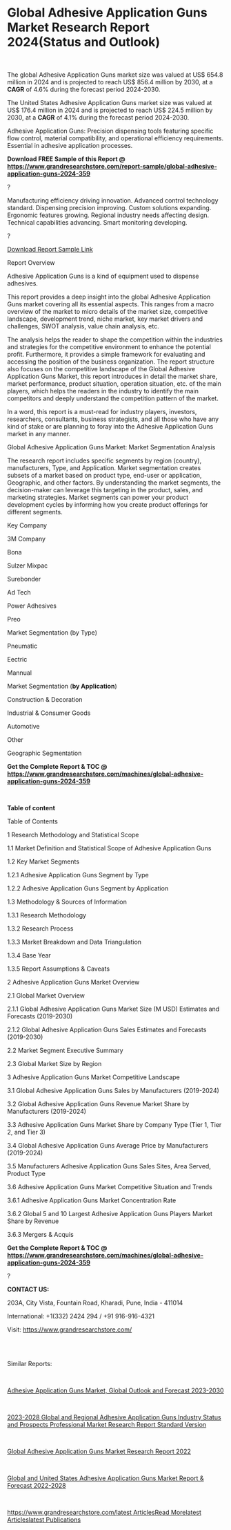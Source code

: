 <h1>Global Adhesive Application Guns Market Research Report 2024(Status and Outlook)</h1><br/><p>The global Adhesive Application Guns market size was valued at US$ 654.8 million in 2024 and is projected to reach US$ 856.4 million by 2030, at a <strong>CAGR</strong> of 4.6% during the forecast period 2024-2030.</p>
 
 
 
 <p>The United States Adhesive Application Guns market size was valued at US$ 176.4 million in 2024 and is projected to reach US$ 224.5 million by 2030, at a <strong>CAGR</strong> of 4.1% during the forecast period 2024-2030.</p>
 
 
 
 <p>Adhesive Application Guns: Precision dispensing tools featuring specific flow control, material compatibility, and operational efficiency requirements. Essential in adhesive application processes.</p>
 
 
 
 <div><b>Download FREE Sample of this Report @ <a href="https://www.grandresearchstore.com/report-sample/global-adhesive-application-guns-2024-359">https://www.grandresearchstore.com/report-sample/global-adhesive-application-guns-2024-359</a></b></div>
 
 
 
 <p>? </p>
 
 
 
 <p>Manufacturing efficiency driving innovation. Advanced control technology standard. Dispensing precision improving. Custom solutions expanding. Ergonomic features growing. Regional industry needs affecting design. Technical capabilities advancing. Smart monitoring developing.</p>
 
 
 
 <p>? </p>
 
 
 
 <p><a href="https://www.grandresearchstore.com/mr-admin/report-sample/global-adhesive-application-guns-2024-359">Download Report Sample Link</a></p>
 
 
 
 <p>Report Overview</p>
 
 
 
 <p>Adhesive Application Guns is a kind of equipment used to dispense adhesives.</p>
 
 
 
 <p>This report provides a deep insight into the global Adhesive Application Guns market covering all its essential aspects. This ranges from a macro overview of the market to micro details of the market size, competitive landscape, development trend, niche market, key market drivers and challenges, SWOT analysis, value chain analysis, etc.</p>
 
 
 
 <p>The analysis helps the reader to shape the competition within the industries and strategies for the competitive environment to enhance the potential profit. Furthermore, it provides a simple framework for evaluating and accessing the position of the business organization. The report structure also focuses on the competitive landscape of the Global Adhesive Application Guns Market, this report introduces in detail the market share, market performance, product situation, operation situation, etc. of the main players, which helps the readers in the industry to identify the main competitors and deeply understand the competition pattern of the market.</p>
 
 
 
 <p>In a word, this report is a must-read for industry players, investors, researchers, consultants, business strategists, and all those who have any kind of stake or are planning to foray into the Adhesive Application Guns market in any manner.</p>
 
 
 
 <p>Global Adhesive Application Guns Market: Market Segmentation Analysis</p>
 
 
 
 <p>The research report includes specific segments by region (country), manufacturers, Type, and Application. Market segmentation creates subsets of a market based on product type, end-user or application, Geographic, and other factors. By understanding the market segments, the decision-maker can leverage this targeting in the product, sales, and marketing strategies. Market segments can power your product development cycles by informing how you create product offerings for different segments.</p>
 
 
 
 <p>Key Company</p>
 
 
 
 <p>3M Company</p>
 
 
 
 <p>Bona</p>
 
 
 
 <p>Sulzer Mixpac</p>
 
 
 
 <p>Surebonder</p>
 
 
 
 <p>Ad Tech</p>
 
 
 
 <p>Power Adhesives</p>
 
 
 
 <p>Preo</p>
 
 
 
 <p>Market Segmentation (by Type)</p>
 
 
 
 <p>Pneumatic</p>
 
 
 
 <p>Eectric</p>
 
 
 
 <p>Mannual</p>
 
 
 
 <p>Market Segmentation (<strong>by Application</strong>)</p>
 
 
 
 <p>Construction & Decoration</p>
 
 
 
 <p>Industrial & Consumer Goods</p>
 
 
 
 <p>Automotive</p>
 
 
 
 <p>Other</p>
 
 
 
 <p>Geographic Segmentation</p>
 
 
 
 <div><b>Get the Complete Report & TOC @ <a href="https://www.grandresearchstore.com/machines/global-adhesive-application-guns-2024-359">https://www.grandresearchstore.com/machines/global-adhesive-application-guns-2024-359</a></b></div>
 
 
 
 <p><br />
 
 <b>Table of content</b></p>
 
 
 
 <p>Table of Contents<br />
 
 1 Research Methodology and Statistical Scope<br />
 
 1.1 Market Definition and Statistical Scope of Adhesive Application Guns<br />
 
 1.2 Key Market Segments<br />
 
 1.2.1 Adhesive Application Guns Segment by Type<br />
 
 1.2.2 Adhesive Application Guns Segment by Application<br />
 
 1.3 Methodology & Sources of Information<br />
 
 1.3.1 Research Methodology<br />
 
 1.3.2 Research Process<br />
 
 1.3.3 Market Breakdown and Data Triangulation<br />
 
 1.3.4 Base Year<br />
 
 1.3.5 Report Assumptions & Caveats<br />
 
 2 Adhesive Application Guns Market Overview<br />
 
 2.1 Global Market Overview<br />
 
 2.1.1 Global Adhesive Application Guns Market Size (M USD) Estimates and Forecasts (2019-2030)<br />
 
 2.1.2 Global Adhesive Application Guns Sales Estimates and Forecasts (2019-2030)<br />
 
 2.2 Market Segment Executive Summary<br />
 
 2.3 Global Market Size by Region<br />
 
 3 Adhesive Application Guns Market Competitive Landscape<br />
 
 3.1 Global Adhesive Application Guns Sales by Manufacturers (2019-2024)<br />
 
 3.2 Global Adhesive Application Guns Revenue Market Share by Manufacturers (2019-2024)<br />
 
 3.3 Adhesive Application Guns Market Share by Company Type (Tier 1, Tier 2, and Tier 3)<br />
 
 3.4 Global Adhesive Application Guns Average Price by Manufacturers (2019-2024)<br />
 
 3.5 Manufacturers Adhesive Application Guns Sales Sites, Area Served, Product Type<br />
 
 3.6 Adhesive Application Guns Market Competitive Situation and Trends<br />
 
 3.6.1 Adhesive Application Guns Market Concentration Rate<br />
 
 3.6.2 Global 5 and 10 Largest Adhesive Application Guns Players Market Share by Revenue<br />
 
 3.6.3 Mergers & Acquis</p>
 
 
 
 <div><b>Get the Complete Report & TOC @ <a href="https://www.grandresearchstore.com/machines/global-adhesive-application-guns-2024-359">https://www.grandresearchstore.com/machines/global-adhesive-application-guns-2024-359</a></b></div>
 
 
 
 <p>? </p>
 
 
 
 <p><b>CONTACT US:</b><br />
 
 203A, City Vista, Fountain Road, Kharadi, Pune, India - 411014<br />
 
 International: +1(332) 2424 294 / +91 916-916-4321<br />
 
 Visit: <a href="https://www.grandresearchstore.com/">https://www.grandresearchstore.com/</a><br />
 
 <br />
 
 <br />
 
 Similar Reports:<br />
 
 <br />
 
 <a href="https://www.grandresearchstore.com/machines/global-adhesive-application-guns-forecast-2023-2030-545">Adhesive Application Guns Market, Global Outlook and Forecast 2023-2030</a><br />
 
 <br />
 
 <a href="https://www.grandresearchstore.com/machines/global-regional-adhesive-application-guns-2023-2028-313">2023-2028 Global and Regional Adhesive Application Guns Industry Status and Prospects Professional Market Research Report Standard Version</a><br />
 
 <br />
 
 <a href="https://www.grandresearchstore.com/machines/global-adhesive-application-guns-2022-907">Global Adhesive Application Guns Market Research Report 2022</a><br />
 
 <br />
 
 <a href="https://www.grandresearchstore.com/machines/global-united-states-adhesive-application-guns-2022-2028-847">Global and United States Adhesive Application Guns Market Report & Forecast 2022-2028</a><br />
 
 <br />
 
 <a href="https://gyeongbokgung.com">https://www.grandresearchstore.com/</a><a href="https://hallyeomaritime.com">latest Articles</a><a href="https://jingwansa.com">Read More</a><a href="https://nguoiviet.jp/">latest Articles</a><a href="https://www.intelmarketresearch.com/">latest Publications</a></p>